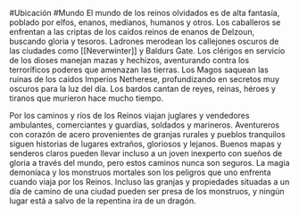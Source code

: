 #Ubicación #Mundo
El mundo de los reinos olvidados es de alta fantasía, poblado por elfos, enanos, medianos, humanos y otros. Los caballeros se enfrentan a las criptas de los caídos reinos de enanos de Delzoun, buscando gloria y tesoros. Ladrones merodean los callejones oscuros de las ciudades como [[Neverwinter]] y Baldurs Gate. Los clérigos en servicio de los dioses manejan mazas y hechizos, aventurando contra los terroríficos poderes que amenazan las tierras. Los Magos saquean las ruinas de los caídos Imperios Netherese, profundizando en secretos muy oscuros para la luz del día. Los bardos cantan de reyes, reinas, héroes y tiranos que murieron hace mucho tiempo.

Por los caminos y ríos de los Reinos viajan juglares y vendedores ambulantes, comerciantes y guardias, soldados y marineros. Aventureros con corazón de acero provenientes de granjas rurales y pueblos tranquilos siguen historias de lugares extraños, gloriosos y lejanos. Buenos mapas y senderos claros pueden llevar incluso a un joven inexperto con sueños de gloria a través del mundo, pero estos caminos nunca son seguros. La magia demoníaca y los monstruos mortales son los peligros que uno enfrenta cuando viaja por los Reinos. Incluso las granjas y propiedades situadas a un día de camino de una ciudad pueden ser presa de los monstruos, y ningún lugar está a salvo de la repentina ira de un dragón.